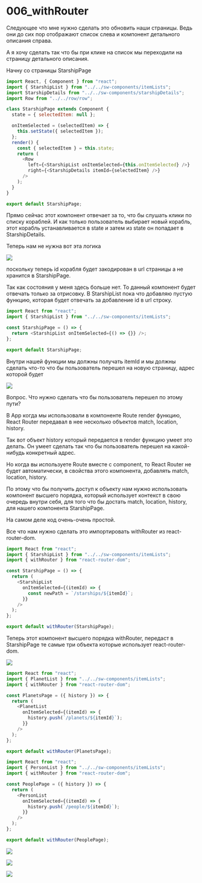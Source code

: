 # 006_withRouter

Следующее что мне нужно сделать это обновить наши страницы. Ведь они до сих пор отображают список слева и компонент детального описания справа.

А я хочу сделать так что бы при клике на список мы переходили на страницу детального описания.

Начну со страницы StarshipPage

```js
import React, { Component } from "react";
import { StarshipList } from "../../sw-components/itemLists";
import StarshipDetails from "../../sw-components/starshipDetails";
import Row from "../../row/row";

class StarshipPage extends Component {
  state = { selectedItem: null };

  onItemSelected = (selectedItem) => {
    this.setState({ selectedItem });
  };
  render() {
    const { selectedItem } = this.state;
    return (
      <Row
        left={<StarshipList onItemSelected={this.onItemSelected} />}
        right={<StarshipDetails itemId={selectedItem} />}
      />
    );
  }
}

export default StarshipPage;

```

Прямо сейчас этот компонент отвечает за то, что бы слушать клики по списку кораблей. И как только пользователь выбирает новый корабль, этот корабль устанавливается в state и затем из state он попадает в StarshipDetails.

Теперь нам не нужна вот эта логика

![](img/001.jpg)

поскольку теперь id корабля будет закодирован в url страницы а не хранится в StarshipPage.

Так как состояния у меня здесь больше нет. То данный компонент будет отвечать только за отрисовку. В StarshipList пока что добавляю пустую функцию, которая будет отвечать за добавление id в url строку.

```js
import React from "react";
import { StarshipList } from "../../sw-components/itemLists";

const StarshipPage = () => {
  return <StarshipList onItemSelected={() => {}} />;
};

export default StarshipPage;

```

Внутри нашей функции мы должны получать itemId и мы должны сделать что-то что бы пользователь перешел на новую страницу, адрес которой будет

![](img/002.jpg)

Вопрос. Что нужно сделать что бы пользователь перешел по этому пути?

В App когда мы использовали в компоненте Route render функцию, React Router передавал в нее несколько объектов match, location, history.

Так вот объект history который передается в render функцию умеет это делать. Он умеет сделать так что бы пользователь перешел на какой-нибудь конкретный адрес.

Но когда вы используете Route вместе с component, то React Router не будет автоматически, в свойства этого компонента, добавлять match, location, history.

По этому что бы получить доступ к объекту нам нужно использовать компонент высшего порядка, который использует контекст в свою очередь внутри себя, для того что бы достать match, location, history, для нашего компонента StarshipPage.

На самом деле код очень-очень простой.

Все что нам нужно сделать это импортировать withRouter из react-router-dom.

```js
import React from "react";
import { StarshipList } from "../../sw-components/itemLists";
import { withRouter } from "react-router-dom";

const StarshipPage = () => {
  return (
    <StarshipList
      onItemSelected={(itemId) => {
        const newPath = `/starships/${itemId}`;
      }}
    />
  );
};

export default withRouter(StarshipPage);

```

Теперь этот компонент высшего порядка withRouter, передаст в StarshipPage те самые три объекта которые использует react-router-dom.

![](img/003.jpg)

```js
import React from "react";
import { PlanetList } from "../../sw-components/itemLists";
import { withRouter } from "react-router-dom";

const PlanetsPage = ({ history }) => {
  return (
    <PlanetList
      onItemSelected={(itemId) => {
        history.push(`/planets/${itemId}`);
      }}
    />
  );
};

export default withRouter(PlanetsPage);

```

```js
import React from "react";
import { PersonList } from "../../sw-components/itemLists";
import { withRouter } from "react-router-dom";

const PeoplePage = ({ history }) => {
  return (
    <PersonList
      onItemSelected={(itemId) => {
        history.push(`/people/${itemId}`);
      }}
    />
  );
};

export default withRouter(PeoplePage);

```

![](img/004.jpg)

![](img/005.jpg)

![](img/006.jpg)